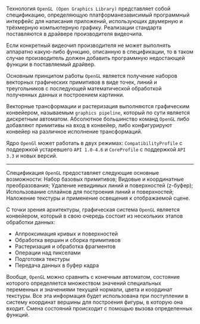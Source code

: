 Технология `OpenGL (Open Graphics Library)` представляет собой спецификацию, определяющую платформанезависимый программный интерфейс для написания приложений, использующих двумерную и трёхмерную компьютерную графику. Реализации стандарта поставляются в драйвере производителя видеочипа.

Если конкретный видеочип производителя не может выполнять аппаратно какую-либо функцию, описанную в спецификации, то в таком случае производитель должен добавить программную недостающей функции в поставляемый драйвер.

Основным принципом работы `OpenGL` является получение наборов векторных графических примитивов в виде точек, линий и треугольников с последующей математической обработкой полученных данных и построением картинки.

Векторные трансформации и растеризация выполняются графическим конвейером, называемым `graphics pipeline`, который по сути является дискретным автоматом. Абсолютное большинство команд `OpenGL` либо добавляют примитивы на вход в конвейер, либо конфигурируют конвейер на различное исполнение трансформаций.

Ядро `OpenGl` может работать в двух режимах: `CompatibilityProfile` с поддержкой устаревшего `API 1.0-4.6` и `CoreProfile` с поддержкой `API 3.3` и новых версий.

---

Спецификация `OpenGL` предоставляет следующие основные возможности: Набор базовых примитивов; Видовые и координатные преобразования; Удаление невидимых линий и поверхностей (z-буфер); Использование сплайнов для построения линий и поверхностей; Наложение текстуры и применение освещения к отображаемой сцене.

С точки зрения архитектуры, графическая система `OpenGL` является конвейером, который в свою очередь состоит из нескольких этапов обработки данных:

- Аппроксимация кривых и поверхностей
- Обработка вершин и сборка примитивов
- Растеризация и обработка фрагментов
- Операции над пикселами
- Подготовка текстуры
- Передача данных в буфер кадра

Вообще, `OpenGL` можно сравнить с конечным автоматом, состояние которого определяется множеством значений специальных переменных и значениями текущей нормали, цвета и координат текстуры. Все эта информация будет использована при поступлении в систему координат вершины для построения фигуры, в которую она входит. Смена состояний происходит с помощью вызова определенных функций.